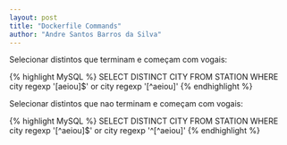 ```yaml
---
layout: post
title: "Dockerfile Commands"
author: "Andre Santos Barros da Silva"
---
```


Selecionar distintos que terminam e começam com vogais:

{% highlight MySQL %}
SELECT DISTINCT CITY FROM STATION WHERE city regexp '[aeiou]$' or city regexp '[^aeiou]'
{% endhighlight %}

Selecionar distintos que nao terminam e começam com vogais:

{% highlight MySQL %}
SELECT DISTINCT CITY FROM STATION WHERE city regexp '[^aeiou]$' or city regexp '^[^aeiou]'
{% endhighlight %}
